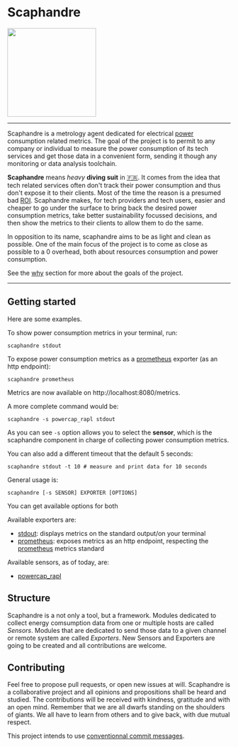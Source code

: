 # Scaphandre

<img src="https://github.com/hubblo-org/scaphandre/raw/main/scaphandre.cleaned.png" width="200">

---

Scaphandre is a metrology agent dedicated for electrical [power](https://en.wikipedia.org/wiki/Electric_power) consumption related metrics. The goal of the project is to permit to any company or individual to measure the power consumption of its tech services and get those data in a convenient form, sending it though any monitoring or data analysis toolchain.

**Scaphandre** means *heavy* **diving suit** in [:fr:](https://fr.wikipedia.org/wiki/Scaphandre_%C3%A0_casque). It comes from the idea that tech related services often don't track their power consumption and thus don't expose it to their clients. Most of the time the reason is a presumed bad [ROI](https://en.wikipedia.org/wiki/Return_on_investment). Scaphandre makes, for tech providers and tech users, easier and cheaper to go under the surface to bring back the desired power consumption metrics, take better sustainability focussed decisions, and then show the metrics to their clients to allow them to do the same.

In opposition to its name, scaphandre aims to be as light and clean as possible. One of the main focus of the project is to come as close as possible to a 0 overhead, both about resources consumption and power consumption.

See the [why](docs/why.md) section for more about the goals of the project.

---

## Getting started

Here are some examples.

To show power consumption metrics in your terminal, run:

    scaphandre stdout

To expose power consumption metrics as a [prometheus](https://prometheus.io) exporter (as an http endpoint):

    scaphandre prometheus

Metrics are now available on http://localhost:8080/metrics.

A more complete command would be:

    scaphandre -s powercap_rapl stdout

As you can see `-s` option allows you to select the **sensor**, which is the scaphandre component in charge of collecting power consumption metrics.

You can also add a different timeout that the default 5 seconds:

    scaphandre stdout -t 10 # measure and print data for 10 seconds

General usage is:

    scaphandre [-s SENSOR] EXPORTER [OPTIONS]

You can get available options for both

Available exporters are:

- [stdout](docs/exporters/stdout.md): displays metrics on the standard output/on your terminal
- [prometheus](docs/exporters/prometheus.md): exposes metrics as an http endpoint, respecting the [prometheus](https://prometheus.io/) metrics standard

Available sensors, as of today, are:

- [powercap_rapl](docs/sensors/powercap_rapl.md)

## Structure

Scaphandre is a not only a tool, but a framework. Modules dedicated to collect energy comsumption data from one or multiple hosts are called *Sensors*.
Modules that are dedicated to send those data to a given channel or remote system are called *Exporters*. New Sensors and Exporters are going to be created and all contributions are welcome.

## Contributing

Feel free to propose pull requests, or open new issues at will. Scaphandre is a collaborative project and all opinions and propositions shall be heard and studied. The contributions will be received with kindness, gratitude and with an open mind. Remember that we are all dwarfs standing on the shoulders of giants. We all have to learn from others and to give back, with due mutual respect.

This project intends to use [conventionnal commit messages](conventionalcommits.org/).